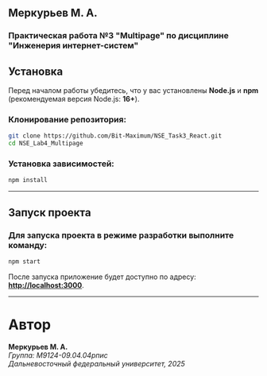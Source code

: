 ## Меркурьев М. А.

### Практическая работа №3 "Multipage" по дисциплине "Инженерия интернет-систем"

## Установка

Перед началом работы убедитесь, что у вас установлены **Node.js** и **npm** (рекомендуемая версия Node.js: **16+**).

### Клонирование репозитория:

```bash
git clone https://github.com/Bit-Maximum/NSE_Task3_React.git
cd NSE_Lab4_Multipage
```

### Установка зависимостей:

```bash
npm install
```

---

## Запуск проекта

### Для запуска проекта в режиме разработки выполните команду:

```bash
npm start
```

После запуска приложение будет доступно по адресу: [**http://localhost:3000**](http://localhost:3000).

---
# Автор

**Меркурьев М. А.**\
*Группа: М9124-09.04.04рпис*\
*Дальневосточный федеральный университет, 2025*
